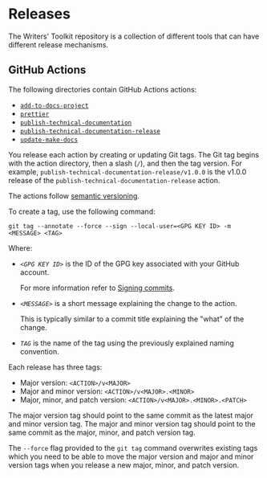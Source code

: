 # Releases

The Writers' Toolkit repository is a collection of different tools that can have different release mechanisms.

## GitHub Actions

The following directories contain GitHub Actions actions:

- [`add-to-docs-project`](./add-to-docs-project/)
- [`prettier`](./prettier/)
- [`publish-technical-documentation`](./publish-technical-documentation/)
- [`publish-technical-documentation-release`](./publish-technical-documentation-release/)
- [`update-make-docs`](./update-make-docs/)

You release each action by creating or updating Git tags.
The Git tag begins with the action directory, then a slash (`/`), and then the tag version.
For example, `publish-technical-documentation-release/v1.0.0` is the v1.0.0 release of the `publish-technical-documentation-release` action.

The actions follow [semantic versioning](https://semver.org/).

To create a tag, use the following command:

```console
git tag --annotate --force --sign --local-user=<GPG KEY ID> -m <MESSAGE> <TAG>
```

Where:

- _`<GPG KEY ID>`_ is the ID of the GPG key associated with your GitHub account.

  For more information refer to [Signing commits](https://docs.github.com/en/authentication/managing-commit-signature-verification/signing-commits).

- _`<MESSAGE>`_ is a short message explaining the change to the action.

  This is typically similar to a commit title explaining the "what" of the change.

- _`TAG`_ is the name of the tag using the previously explained naming convention.

Each release has three tags:

- Major version: `<ACTION>/v<MAJOR>`
- Major and minor version: `<ACTION>/v<MAJOR>.<MINOR>`
- Major, minor, and patch version: `<ACTION>/v<MAJOR>.<MINOR>.<PATCH>`

The major version tag should point to the same commit as the latest major and minor version tag.
The major and minor version tag should point to the same commit as the major, minor, and patch version tag.

The `--force` flag provided to the `git tag` command overwrites existing tags which you need to be able to move the major version and major and minor version tags when you release a new major, minor, and patch version.
